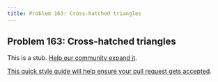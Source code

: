 ```yaml
---
title: Problem 163: Cross-hatched triangles
---
```

## Problem 163: Cross-hatched triangles

This is a stub. <a href='https://github.com/freecodecamp/guides/tree/master/src/pages/certifications/coding-interview-prep/project-euler/problem-163-cross-hatched-triangles/index.md' target='_blank' rel='nofollow'>Help our community expand it</a>.

<a href='https://github.com/freecodecamp/guides/blob/master/README.md' target='_blank' rel='nofollow'>This quick style guide will help ensure your pull request gets accepted</a>.

<!-- The article goes here, in GitHub-flavored Markdown. Feel free to add YouTube videos, images, and CodePen/JSBin embeds  -->
